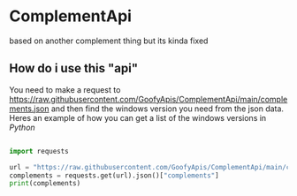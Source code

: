 # ComplementApi
based on another complement thing but its kinda fixed

## How do i use this "api"

You need to make a request to https://raw.githubusercontent.com/GoofyApis/ComplementApi/main/complements.json and then find the windows version you need from the json data. Heres an example of how you can get a list of the windows versions in *Python*

```python

import requests

url = "https://raw.githubusercontent.com/GoofyApis/ComplementApi/main/complements.json"
complements = requests.get(url).json()["complements"]
print(complements)

```
